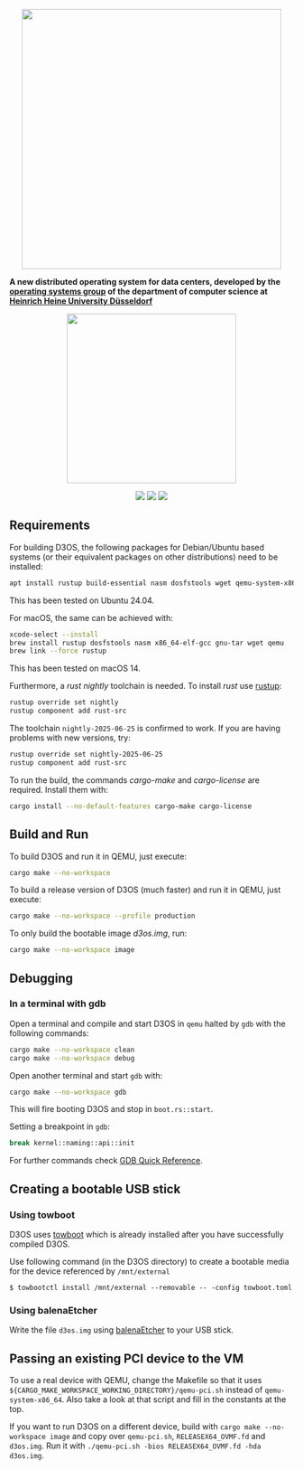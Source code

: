 <p align="center">
  <a href="https://www.uni-duesseldorf.de/home/en/home.html"><img src="media/d3os.png" width=460></a>
</p>

**A new distributed operating system for data centers, developed by the [operating systems group](https://www.cs.hhu.de/en/research-groups/operating-systems.html) of the department of computer science at [Heinrich Heine University Düsseldorf](https://www.hhu.de)**

<p align="center">
  <a href="https://www.uni-duesseldorf.de/home/en/home.html"><img src="media/hhu.svg" width=300></a>
</p>

<p align="center">
  <a href="https://github.com/hhu-bsinfo/D3OS/actions/workflows/build.yml"><img src="https://github.com/hhu-bsinfo/D3OS/actions/workflows/build.yml/badge.svg"></a>
  <img src="https://img.shields.io/badge/Rust-2024-blue.svg">
  <img src="https://img.shields.io/badge/license-GPLv3-orange.svg">
</p>

## Requirements

For building D3OS, the following packages for Debian/Ubuntu based systems (or their equivalent packages on other distributions) need to be installed:
```bash
apt install rustup build-essential nasm dosfstools wget qemu-system-x86
```

This has been tested on Ubuntu 24.04.

For macOS, the same can be achieved with:
```bash
xcode-select --install
brew install rustup dosfstools nasm x86_64-elf-gcc gnu-tar wget qemu
brew link --force rustup
```

This has been tested on macOS 14.

Furthermore, a _rust nightly_ toolchain is needed. To install _rust_ use [rustup](https://rustup.rs/):
```bash
rustup override set nightly
rustup component add rust-src
```

The toolchain `nightly-2025-06-25` is confirmed to work. If you are having problems with new versions, try:
```bash
rustup override set nightly-2025-06-25
rustup component add rust-src
```

To run the build, the commands _cargo-make_ and _cargo-license_ are required. Install them with:
```bash
cargo install --no-default-features cargo-make cargo-license
```


## Build and Run

To build D3OS and run it in QEMU, just execute:
```bash
cargo make --no-workspace
```

To build a release version of D3OS (much faster) and run it in QEMU, just execute:
```bash
cargo make --no-workspace --profile production
```


To only build the bootable image _d3os.img_, run:
```bash
cargo make --no-workspace image
```

## Debugging 

### In a terminal with gdb

Open a terminal and compile and start D3OS in `qemu` halted by `gdb` with the following commands:
```bash
cargo make --no-workspace clean
cargo make --no-workspace debug
```

Open another terminal and start `gdb` with:
```bash
cargo make --no-workspace gdb
```
This will fire booting D3OS and stop in `boot.rs::start`.

Setting a breakpoint in `gdb`:
```bash
break kernel::naming::api::init
```
For further commands check [GDB Quick Reference](docs/gdb-commands.pdf).

## Creating a bootable USB stick

### Using towboot
D3OS uses [towboot](https://github.com/hhuOS/towboot) which is already installed after you have successfully compiled D3OS. 

Use following command (in the D3OS directory) to create a bootable media for the device referenced by `/mnt/external`

`$ towbootctl install /mnt/external --removable -- -config towboot.toml`

### Using balenaEtcher
Write the file `d3os.img` using [balenaEtcher](https://etcher.balena.io) to your USB stick.

## Passing an existing PCI device to the VM

To use a real device with QEMU, change the Makefile so that it uses `${CARGO_MAKE_WORKSPACE_WORKING_DIRECTORY}/qemu-pci.sh` instead of `qemu-system-x86_64`.
Also take a look at that script and fill in the constants at the top.

If you want to run D3OS on a different device, build with `cargo make --no-workspace image` and copy over `qemu-pci.sh`, `RELEASEX64_OVMF.fd` and `d3os.img`.
Run it with `./qemu-pci.sh -bios RELEASEX64_OVMF.fd -hda d3os.img`.
